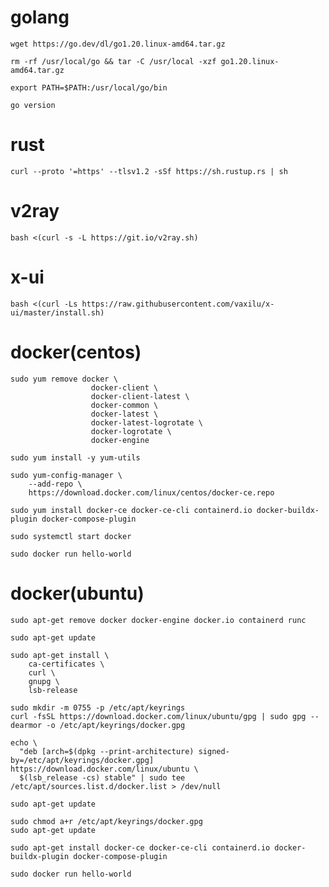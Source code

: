 # golang

```
wget https://go.dev/dl/go1.20.linux-amd64.tar.gz

rm -rf /usr/local/go && tar -C /usr/local -xzf go1.20.linux-amd64.tar.gz

export PATH=$PATH:/usr/local/go/bin

go version
```

# rust

`curl --proto '=https' --tlsv1.2 -sSf https://sh.rustup.rs | sh`

# v2ray

`bash <(curl -s -L https://git.io/v2ray.sh)`

# x-ui

`bash <(curl -Ls https://raw.githubusercontent.com/vaxilu/x-ui/master/install.sh)`

# docker(centos)
```
sudo yum remove docker \
                  docker-client \
                  docker-client-latest \
                  docker-common \
                  docker-latest \
                  docker-latest-logrotate \
                  docker-logrotate \
                  docker-engine

sudo yum install -y yum-utils

sudo yum-config-manager \
    --add-repo \
    https://download.docker.com/linux/centos/docker-ce.repo

sudo yum install docker-ce docker-ce-cli containerd.io docker-buildx-plugin docker-compose-plugin

sudo systemctl start docker

sudo docker run hello-world
```

# docker(ubuntu)

```
sudo apt-get remove docker docker-engine docker.io containerd runc

sudo apt-get update

sudo apt-get install \
    ca-certificates \
    curl \
    gnupg \
    lsb-release

sudo mkdir -m 0755 -p /etc/apt/keyrings
curl -fsSL https://download.docker.com/linux/ubuntu/gpg | sudo gpg --dearmor -o /etc/apt/keyrings/docker.gpg

echo \
  "deb [arch=$(dpkg --print-architecture) signed-by=/etc/apt/keyrings/docker.gpg] https://download.docker.com/linux/ubuntu \
  $(lsb_release -cs) stable" | sudo tee /etc/apt/sources.list.d/docker.list > /dev/null

sudo apt-get update

sudo chmod a+r /etc/apt/keyrings/docker.gpg
sudo apt-get update

sudo apt-get install docker-ce docker-ce-cli containerd.io docker-buildx-plugin docker-compose-plugin

sudo docker run hello-world
```
